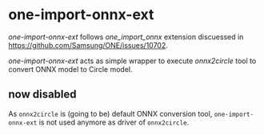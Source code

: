 # one-import-onnx-ext

_one-import-onnx-ext_ follows _one_import_onnx_ extension discuessed in
https://github.com/Samsung/ONE/issues/10702.

_one-import-onnx-ext_ acts as simple wrapper to execute _onnx2circle_ tool
to convert ONNX model to Circle model.

## now disabled

As `onnx2circle` is (going to be) default ONNX conversion tool,
`one-import-onnx-ext` is not used anymore as driver of `onnx2circle`.
